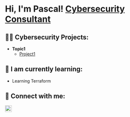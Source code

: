 <h1>Hi, I'm Pascal! <a href="https://github.com/P22W">Cybersecurity Consultant</a></h1>

<h2>👨‍💻 Cybersecurity Projects:</h2>

- <b>Topic1</b>
  - [Project1](https://github.com/P22W)

<h2>🌱 I am currently learning:</h2>

- Learning Terraform


<h2> 🤳 Connect with me:</h2>

[<img align="left" alt="Pascal Wachter | LinkedIn" width="22px" src="https://cdn.jsdelivr.net/npm/simple-icons@v3/icons/linkedin.svg" />][linkedin]

[linkedin]: https://linkedin.com/in/pascal-wachter-01b5a1147

<!--


Here are some ideas to get you started:

- 🔭 I’m currently working on ...
- 🌱 I’m currently learning ...
- 👯 I’m looking to collaborate on ...
- 🤔 I’m looking for help with ...
- 💬 Ask me about ...
- 📫 How to reach me: ...
- 😄 Pronouns: ...
- ⚡ Fun fact: ...
-->
